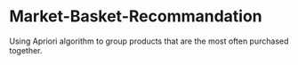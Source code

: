 # Market-Basket-Recommandation
Using Apriori algorithm to group products that are the most often purchased together.
